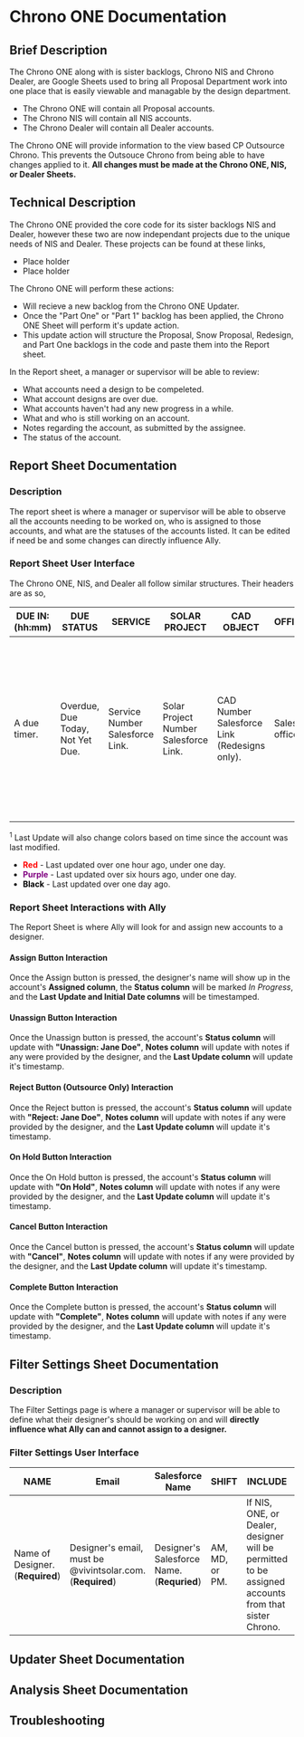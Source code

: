 # Chrono ONE Documentation
## Brief Description
The Chrono ONE along with is sister backlogs, Chrono NIS and Chrono Dealer, are Google Sheets used to bring all Proposal Department work into one place that is easily viewable and managable by the design department.

* The Chrono ONE will contain all Proposal accounts.
* The Chrono NIS will contain all NIS accounts.
* The Chrono Dealer will contain all Dealer accounts.

The Chrono ONE will provide information to the view based CP Outsource Chrono. This prevents the Outsouce Chrono from being able to have changes applied to it. **All changes must be made at the Chrono ONE, NIS, or Dealer Sheets.**

## Technical Description
The Chrono ONE provided the core code for its sister backlogs NIS and Dealer, however these two are now independant projects due to the unique needs of NIS and Dealer. These projects can be found at these links,

* Place holder
* Place holder

The Chrono ONE will perform these actions:

* Will recieve a new backlog from the Chrono ONE Updater.
* Once the "Part One" or "Part 1" backlog has been applied, the Chrono ONE Sheet will perform it's update action.
* This update action will structure the Proposal, Snow Proposal, Redesign, and Part One backlogs in the code and paste them into the Report sheet.

In the Report sheet, a manager or supervisor will be able to review:

* What accounts need a design to be compeleted.
* What account designs are over due.
* What accounts haven't had any new progress in a while.
* What and who is still working on an account.
* Notes regarding the account, as submitted by the assignee.
* The status of the account.

## Report Sheet Documentation
### Description
The report sheet is where a manager or supervisor will be able to observe all the accounts needing to be worked on, who is assigned to those accounts, and what are the statuses of the accounts listed. It can be edited if need be and some changes can directly influence Ally.

### Report Sheet User Interface
The Chrono ONE, NIS, and Dealer all follow similar structures. Their headers are as so,

| DUE IN: (hh:mm) | DUE STATUS | SERVICE | SOLAR PROJECT | CAD OBJECT | OFFICE | UNIT TYPE | ASSIGNED | PRIORITY | STATUS | NOTES | LAST UPDATE<sup>1</sup> | INITIAL DATE |
|-----------------|------------|---------|---------------|------------|--------|-----------|----------|----------|--------|-------|-------------|--------------|
| A due timer. | Overdue, Due Today, Not Yet Due. | Service Number Salesforce Link. | Solar Project Number Salesforce Link. | CAD Number Salesforce Link (Redesigns only). | Sales office. | GSR, AURORA, OTS GSR, OTS AURORA, SNOW PROP, Part 1, CP RD, or Rejected. **Can be changed manually.** *(See Filter Settings)* | Designer Assigned through Ally or **manually**. | Priority or Blank (Not Priority). **Can be changed manually.** | In Progress, On Hold, Completed, Cancel, Unassign with unassignee's name, or Rejected with rejectee's name. | Should have explanation for rejection, hold, and cancel statuses or any other information the designer feels needs to be shared. | Timestamp for the last time account entry was modified. | Timestamp for first time account entry was modified. |

<sup>1</sup> Last Update will also change colors based on time since the account was last modified.

* <span style="color:Red"><b>Red</b></span> - Last updated over one hour ago, under one day.
* <span style="color:Purple"><b>Purple</b></span> - Last updated over six hours ago, under one day.
* <span style="color:Black"><b>Black</b></span> - Last updated over one day ago.

### Report Sheet Interactions with Ally
The Report Sheet is where Ally will look for and assign new accounts to a designer.

#### Assign Button Interaction
Once the Assign button is pressed, the designer's name will show up in the account's **Assigned column**, the **Status column** will be marked *In Progress*, and the **Last Update and Initial Date columns** will be timestamped.
#### Unassign Button Interaction
Once the Unassign button is pressed, the account's **Status column** will update with **"Unassign: Jane Doe"**, **Notes column** will update with notes if any were provided by the designer, and the **Last Update column** will update it's timestamp.
#### Reject Button (Outsource Only) Interaction
Once the Reject button is pressed, the account's **Status column** will update with **"Reject: Jane Doe"**, **Notes column** will update with notes if any were provided by the designer, and the **Last Update column** will update it's timestamp.
#### On Hold Button Interaction
Once the On Hold button is pressed, the account's **Status column** will update with **"On Hold"**, **Notes column** will update with notes if any were provided by the designer, and the **Last Update column** will update it's timestamp.
#### Cancel Button Interaction
Once the Cancel button is pressed, the account's **Status column** will update with **"Cancel"**, **Notes column** will update with notes if any were provided by the designer, and the **Last Update column** will update it's timestamp.
#### Complete Button Interaction
Once the Complete button is pressed, the account's **Status column** will update with **"Complete"**, **Notes column** will update with notes if any were provided by the designer, and the **Last Update column** will update it's timestamp.

## Filter Settings Sheet Documentation
### Description
The Filter Settings page is where a manager or supervisor will be able to define what their designer's should be working on and will **directly influence what Ally can and cannot assign to a designer.**

### Filter Settings User Interface
| NAME | Email | Salesforce Name | SHIFT | INCLUDE | INCLUDE | GSR | AURORA | SNOW PROP | PART 1 | CP RD | REJECTED | OTS GSR | OTS AURORA | EXCLUDED | INCLUDED |
|------|-------|-----------------|-------|---------|---------|-----|--------|-----------|--------|-------|----------|---------|------------|----------|----------|
| Name of Designer. (**Required**) | Designer's email, must be @vivintsolar.com. (**Required**) | Designer's Salesforce Name. (**Requried**) | AM, MD, or PM. | If NIS, ONE, or Dealer, designer will be permitted to be assigned accounts from that sister Chrono. | If NIS, ONE, or Dealer, designer will be permitted to be assigned accounts from that sister Chrono. | 0:Off or 1:On. While **1** the designer will be permitted to be assigned accounts of this unit type. | 0:Off or 1:On. While **1** the designer will be permitted to be assigned accounts of this unit type. | 0:Off or 1:On. While **1** the designer will be permitted to be assigned accounts of this unit type. | 0:Off or 1:On. While **1** the designer will be permitted to be assigned accounts of this unit type. | 0:Off or 1:On. While **1** the designer will be permitted to be assigned accounts of this unit type. | 0:Off or 1:On. While **1** the designer will be permitted to be assigned accounts of this unit type. | 0:Off or 1:On. While **1** the designer will be permitted to be assigned accounts of this unit type. | 0:Off or 1:On. While **1** the designer will be permitted to be assigned accounts of this unit type. | If NIS, ONE, or Dealer, designer will not be permitted to be assigned accounts from that sister Chrono. | If NIS, ONE, or Dealer, designer will not be permitted to be assigned accounts from that sister Chrono. |
## Updater Sheet Documentation
## Analysis Sheet Documentation
## Troubleshooting